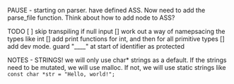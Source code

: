 PAUSE - starting on parser. have defined ASS. Now need to add the parse_file function. Think about how to add node to ASS?


TODO 
    [ ] skip transpiling if null input
    [] work out a way of namepsacing the types like int
    [] add print functions for int, and then for all primitive types
    [] add dev mode. guard "____" at start of identifier as protected


NOTES
    - STRINGS! we will only use char* strings as a default. If the strings need to be mutated, we will use malloc. If not, we will use static strings like `const char *str = "Hello, world!";`

